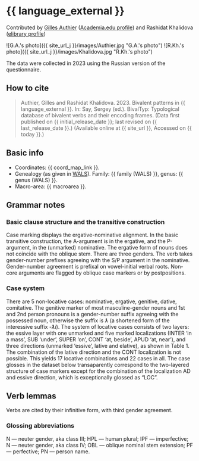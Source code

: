 # {{ language_external }}

Contributed by [Gilles Authier](https://www.ephe.psl.eu/gilles-authier) ([Academia.edu profile](https://ephe.academia.edu/GillesAuthier)) and Rashidat Khalidova ([elibrary profile](https://www.elibrary.ru/author_profile.asp?authorid=464227))

![G.A.'s photo]({{ site_url_j }}/images/Authier.jpg "G.A.'s photo")
![R.Kh.'s photo]({{ site_url_j }}/images/Khalidova.jpg "R.Kh.'s photo")

The data were collected in 2023 using the Russian version of the questionnaire. 

## How to cite

> Authier, Gilles and Rashidat Khalidova. 2023. Bivalent patterns in {{ language_external }}. In: Say, Sergey (ed.). BivalTyp: Typological database of bivalent verbs and their encoding frames. (Data first published on {{ initial_release_date }}; last revised on {{ last_release_date }}.) (Available online at {{ site_url }}, Accessed on {{ today }}.)

## Basic info

- Coordinates: {{ coord_map_link }}.
- Genealogy (as given in [WALS](https://wals.info/)). Family: {{ family (WALS) }}, genus: {{ genus (WALS) }}.
- Macro-area: {{ macroarea }}.

## Grammar notes

### Basic clause structure and the transitive construction

Case marking displays the ergative-nominative alignment. In the basic transitive construction, the A-argument is in the ergative, and the P-argument, in the (unmarked) nominative. The ergative form of nouns does not coincide with the oblique stem. There are three genders. The verb takes gender-number prefixes agreeing with the S/P argument in the nominative. Gender-number agreement is prefixal on vowel-initial verbal roots. Non-core arguments are flagged by oblique case markers or by postpositions.

### Case system

There are 5 non-locative cases: nominative, ergative, genitive, dative, comitative. The genitive marker of most masculine-gender nouns and 1st and 2nd person pronouns is a gender-number suffix agreeing with the possessed noun, otherwise the suffix is *ƛ* (a shortened form of the interessive suffix *-ƛi*). The system of locative cases consists of two layers: the essive layer with one unmarked and five marked localizations (INTER ‘in a mass’, SUB ‘under’, SUPER ‘on’, CONT ‘at, beside’, APUD ‘at, near’),  and three directions (unmarked ‘essive’, lative and elative), as shown in Table 1. The combination of the lative direction and the CONT localization is not possible. This yields 17 locative combinations and 22 cases in all. The case glosses in the dataset below transaparently correspond to the two-layered structure of case markers except for the combination of the localization AD and essive direction, which is exceptionally glossed as “LOC”.

## Verb lemmas
Verbs are cited by their infinitive form, with third gender agreement.

### Glossing abbreviations
N — neuter gender, aka class III; HPL — human plural; IPF — imperfective; N — neuter gender, aka class IV; OBL — oblique nominal stem extension; PF — perfective; PN — person name.
